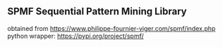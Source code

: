 ## SPMF Sequential Pattern Mining Library

obtained from https://www.philippe-fournier-viger.com/spmf/index.php    
python wrapper: https://pypi.org/project/spmf/